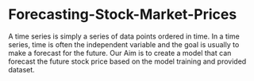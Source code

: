 # Forecasting-Stock-Market-Prices
A time series is simply a series of data points ordered in time. In a time series, time is often the independent variable and the goal is usually to make a forecast for the future. Our Aim is to create a model that can forecast the future stock price based on the model training and provided dataset.





